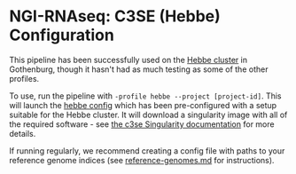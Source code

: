 # NGI-RNAseq: C3SE (Hebbe) Configuration

This pipeline has been successfully used on the [Hebbe cluster](http://www.c3se.chalmers.se/index.php/Hebbe) in Gothenburg, though it hasn't had as much testing as some of the other profiles.

To use, run the pipeline with `-profile hebbe --project [project-id]`. This will launch the [hebbe config](../../conf/hebbe.config) which has been pre-configured with a setup suitable for the Hebbe cluster. It will download a singularity image with all of the required software - see [the c3se Singularity documentation](http://www.c3se.chalmers.se/index.php/Singularity) for more details.

If running regularly, we recommend creating a config file with paths to your reference genome indices (see [reference-genomes.md](reference-genomes.md) for instructions).

